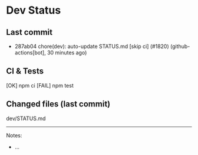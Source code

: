 # Dev Status

## Last commit
- 287ab04 chore(dev): auto-update STATUS.md [skip ci] (#1820) (github-actions[bot], 30 minutes ago)
## CI & Tests
[OK] npm ci
[FAIL] npm test

## Changed files (last commit)
dev/STATUS.md

---
Notes:
- ...
